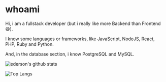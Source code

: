 # whoami

Hi, i am a fullstack developer (but i really like more Backend than Frontend :smile:).

I know some languages or frameworks, like JavaScript, NodeJS, React, PHP, Ruby and Python.

And, in the database section, i know PostgreSQL and MySQL.

![ederson's github stats](https://github-readme-stats.vercel.app/api?username=edersonferreira&theme=dark)

![Top Langs](https://github-readme-stats.vercel.app/api/top-langs/?username=edersonferreira&hide=vimscript&layout=compact&theme=dark)
